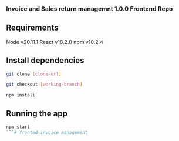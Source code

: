 ###  Invoice and Sales return managemnt 1.0.0 Frontend Repo

## Requirements
Node v20.11.1
React v18.2.0
npm v10.2.4

## Install dependencies
```bash
git clone [clone-url]

git checkout [working-branch]

npm install
```

## Running the app
```bash
npm start
```#   f r o n t e d _ i n v o i c e _ m a n a g e m e n t  
 